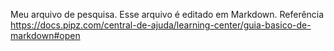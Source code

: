Meu arquivo de pesquisa.
Esse arquivo é editado em Markdown.
Referência https://docs.pipz.com/central-de-ajuda/learning-center/guia-basico-de-markdown#open
